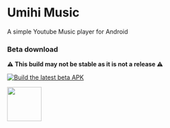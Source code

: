 # Umihi Music

A simple Youtube Music player for Android

### Beta download

**⚠️ This build may not be stable as it is not a release ⚠️**

[![Build the latest beta APK](https://github.com/ilianoKokoro/umihi-music/actions/workflows/build-release.yaml/badge.svg)](https://github.com/ilianoKokoro/umihi-music/actions/workflows/build-release.yaml)

<a href="https://nightly.link/ilianoKokoro/umihi-music/workflows/build-release.yaml/main/release-build.zip?h=eedd08dda56357eaba3122852be183718182da9a"><img src="https://i.postimg.cc/sxWv2J29/badge-github.png" height="80"></a>
